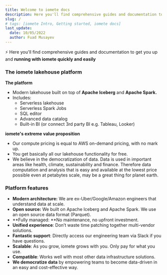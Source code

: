```yaml
---
title: Welcome to iomete docs
description: Here you'll find comprehensive guides and documentation to get you up and running with iomete quickly and easily
slug: /
# tags: [iomete Intro, Getting started, iomete docs]
last_update:
  date: 10/05/2022
  author: Fuad Musayev
---
```


<head>
  <link rel="canonical" href="https://iomete.com/docs" />
  <meta property="og:url" content="https://iomete.com/docs" />
</head>

⚡️ Here you'll find comprehensive guides and documentation to get you up and **running with iomete quickly and easily**

### The iomete lakehouse platform

**The platform**

- Modern lakehouse built on top of **Apache Iceberg** and **Apache Spark.**
- Includes: 
  - Serverless lakehouse
  - Serverless Spark Jobs
  - SQL editor
  - Advanced data catalog 
  - Built-in BI (or connect 3rd party BI e.g. Tableau, Looker)

**iomete's extreme value proposition**

- Our compute pricing is equal to AWS on-demand pricing, with no mark up. 
- You get basically all our lakehouse functionality for free.
- We believe in the democratization of data. Data is used in important areas like health, climate, sustainability and finance. Therefore data computation and analysis that is easy and available at the lowest price possible even at petabytes scale, may be a great thing for planet earth. 

### Platform features

- **Modern architecture:** We are ex-Uber/Google/Amazon engineers that understand data at scale.
- **Open source:** We built on Apache Iceberg and Apache Spark. We use an open source data format (Parquet).
- **Fully managed: **No maintenance, no upfront investment.
- **Unified experience**: Don’t waste time patching together multi-vendor solutions.
- **Fantastic support**: Directly access our engineering team via Slack if you have questions. 
- **Scalable**: As you grow, iomete grows with you. Only pay for what you use.
- **Compatible**: Works well with most other data infrastructure solutions.
- **We democratize data** by empowering teams to become data-driven in an easy and cost-effective way.